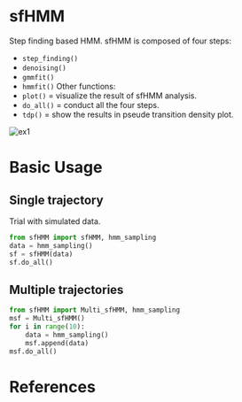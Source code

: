 # sfHMM
Step finding based HMM.
sfHMM is composed of four steps:
- `step_finding()`
- `denoising()`
- `gmmfit()`
- `hmmfit()`
Other functions:
- `plot()` = visualize the result of sfHMM analysis.
- `do_all()` = conduct all the four steps.
- `tdp()` = show the results in pseude transition density plot.

![ex1](animation.gif)

# Basic Usage
## Single trajectory
Trial with simulated data.
```python
from sfHMM import sfHMM, hmm_sampling
data = hmm_sampling()
sf = sfHMM(data)
sf.do_all()
```

## Multiple trajectories
```python
from sfHMM import Multi_sfHMM, hmm_sampling
msf = Multi_sfHMM()
for i in range(10):
    data = hmm_sampling()
    msf.append(data)
msf.do_all()
```

# References
